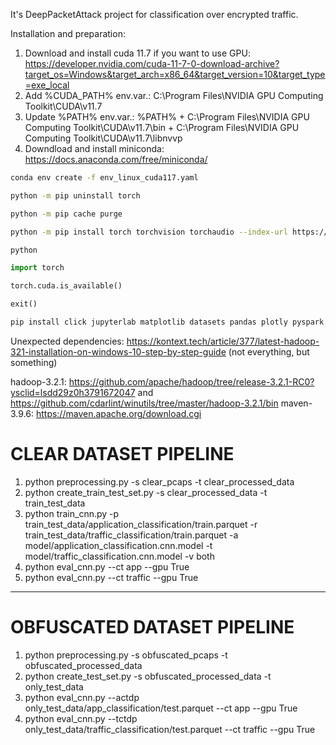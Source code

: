 It's DeepPacketAttack project for classification over encrypted traffic. 

Installation and preparation:
1. Download and install cuda 11.7 if you want to use GPU: https://developer.nvidia.com/cuda-11-7-0-download-archive?target_os=Windows&target_arch=x86_64&target_version=10&target_type=exe_local
2. Add %CUDA_PATH% env.var.: C:\Program Files\NVIDIA GPU Computing Toolkit\CUDA\v11.7
3. Update %PATH% env.var.: %PATH% + C:\Program Files\NVIDIA GPU Computing Toolkit\CUDA\v11.7\bin + C:\Program Files\NVIDIA GPU Computing Toolkit\CUDA\v11.7\libnvvp
4. Downdload and install miniconda: https://docs.anaconda.com/free/miniconda/


```bash
conda env create -f env_linux_cuda117.yaml
```
```bash
python -m pip uninstall torch
```
```bash
python -m pip cache purge
```
```bash
python -m pip install torch torchvision torchaudio --index-url https://download.pytorch.org/whl/cu117
```
```bash
python
```
```python
import torch
```
```python
torch.cuda.is_available()
```
```python
exit()
```
```bash
pip install click jupyterlab matplotlib datasets pandas plotly pyspark pytorch-lightning scapy[complete]==2.5.0rc1 scikit-learn seaborn tensorboard
```

Unexpected dependencies: https://kontext.tech/article/377/latest-hadoop-321-installation-on-windows-10-step-by-step-guide (not everything, but something)

hadoop-3.2.1: https://github.com/apache/hadoop/tree/release-3.2.1-RC0?ysclid=lsdd29z0h3791672047 and https://github.com/cdarlint/winutils/tree/master/hadoop-3.2.1/bin
maven-3.9.6: https://maven.apache.org/download.cgi 

# CLEAR DATASET PIPELINE
1. python preprocessing.py -s clear_pcaps -t clear_processed_data
2. python create_train_test_set.py -s clear_processed_data -t train_test_data
4. python train_cnn.py -p train_test_data/application_classification/train.parquet -r train_test_data/traffic_classification/train.parquet -a model/application_classification.cnn.model -t model/traffic_classification.cnn.model -v both
5. python eval_cnn.py --ct app --gpu True
6. python eval_cnn.py --ct traffic --gpu True
---------------------------------------------------------
# OBFUSCATED DATASET PIPELINE
1. python preprocessing.py -s obfuscated_pcaps -t obfuscated_processed_data
2. python create_test_set.py -s obfuscated_processed_data -t only_test_data
3. python eval_cnn.py --actdp only_test_data/app_classification/test.parquet --ct app --gpu True
4. python eval_cnn.py --tctdp only_test_data/traffic_classification/test.parquet --ct traffic --gpu True
